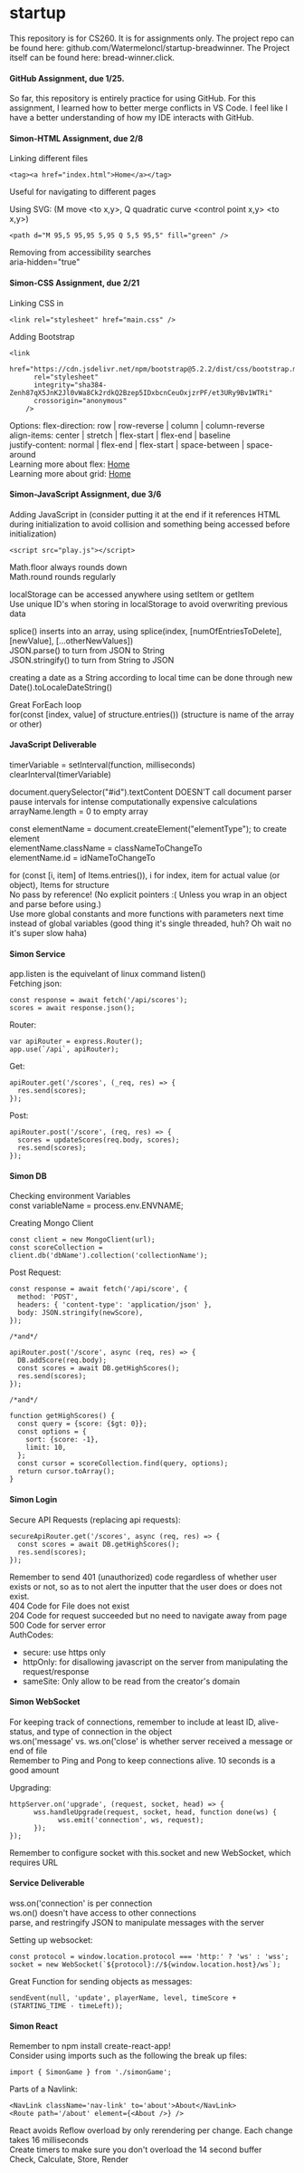 # startup
This repository is for CS260. It is for assignments only. The project repo can be found here: github.com/Watermeloncl/startup-breadwinner. The Project itself can be found here: bread-winner.click.

#### GitHub Assignment, due 1/25.
So far, this repository is entirely practice for using GitHub.  For this assignment, I learned how to better merge conflicts in VS Code. I feel like I have a better understanding of how my IDE interacts with GitHub.

#### Simon-HTML Assignment, due 2/8
Linking different files  

```
<tag><a href="index.html">Home</a></tag>  
```

Useful for navigating to different pages  

Using SVG:
(M move <to x,y>, Q quadratic curve <control point x,y> <to x,y>)  

```
<path d="M 95,5 95,95 5,95 Q 5,5 95,5" fill="green" />  
```

Removing from accessibility searches  
aria-hidden="true"  

#### Simon-CSS Assignment, due 2/21
Linking CSS in

```
<link rel="stylesheet" href="main.css" />
```

Adding Bootstrap

```
<link
      href="https://cdn.jsdelivr.net/npm/bootstrap@5.2.2/dist/css/bootstrap.min.css"
      rel="stylesheet"
      integrity="sha384-Zenh87qX5JnK2Jl0vWa8Ck2rdkQ2Bzep5IDxbcnCeuOxjzrPF/et3URy9Bv1WTRi"
      crossorigin="anonymous"
    />
```

Options:
flex-direction: row | row-reverse | column | column-reverse  
align-items: center | stretch | flex-start | flex-end | baseline  
justify-content: normal | flex-end | flex-start | space-between | space-around  
Learning more about flex: <a href="https://flexboxfroggy.com/">Home</a>  
Learning more about grid: <a href="https://cssgridgarden.com/">Home</a>  

#### Simon-JavaScript Assignment, due 3/6
Adding JavaScript in (consider putting it at the end if it references HTML during initialization to avoid collision and something being accessed before initialization)  

```
<script src="play.js"></script>
```

Math.floor always rounds down  
Math.round rounds regularly  

localStorage can be accessed anywhere using setItem or getItem  
Use unique ID's when storing in localStorage to avoid overwriting previous data  

splice() inserts into an array, using splice(index, [numOfEntriesToDelete], [newValue], [...otherNewValues])  
JSON.parse() to turn from JSON to String  
JSON.stringify() to turn from String to JSON  

creating a date as a String according to local time can be done through new Date().toLocaleDateString()  

Great ForEach loop  
for(const [index, value] of structure.entries())   (structure is name of the array or other)  


#### JavaScript Deliverable
timerVariable = setInterval(function, milliseconds)  
clearInterval(timerVariable)  
  
document.querySelector("#id").textContent DOESN'T call document parser  
pause intervals for intense computationally expensive calculations  
arrayName.length = 0 to empty array  
  
const elementName = document.createElement("elementType"); to create element  
elementName.className = classNameToChangeTo  
elementName.id = idNameToChangeTo  
  
for (const [i, item] of Items.entries()), i for index, item for actual value (or object), Items for structure  
No pass by reference! (No explicit pointers :( Unless you wrap in an object and parse before using.)  
Use more global constants and more functions with parameters next time instead of global variables (good thing it's single threaded, huh? Oh wait no it's super slow haha)  
  
#### Simon Service  
app.listen is the equivelant of linux command listen()  
Fetching json:  
  
```  
const response = await fetch('/api/scores');  
scores = await response.json();  
```  
  
Router:  
  
```  
var apiRouter = express.Router();  
app.use(`/api`, apiRouter);  
```  
  
Get:  
  
```  
apiRouter.get('/scores', (_req, res) => {  
  res.send(scores);  
});  
```  
  
Post:  
  
```  
apiRouter.post('/score', (req, res) => {  
  scores = updateScores(req.body, scores);  
  res.send(scores);  
});  
```  
  
#### Simon DB  
Checking environment Variables  
const variableName = process.env.ENVNAME;  
  
Creating Mongo Client  
  
```  
const client = new MongoClient(url);  
const scoreCollection = client.db('dbName').collection('collectionName');  
```  
  
Post Request:  
  
```  
const response = await fetch('/api/score', {  
  method: 'POST',  
  headers: { 'content-type': 'application/json' },  
  body: JSON.stringify(newScore),  
});  
  
/*and*/  
  
apiRouter.post('/score', async (req, res) => {  
  DB.addScore(req.body);  
  const scores = await DB.getHighScores();  
  res.send(scores);  
});  
  
/*and*/  
  
function getHighScores() {  
  const query = {score: {$gt: 0}};  
  const options = {  
    sort: {score: -1},  
    limit: 10,  
  };  
  const cursor = scoreCollection.find(query, options);  
  return cursor.toArray();  
}  
```  
  
#### Simon Login  
Secure API Requests (replacing api requests):  
  
```  
secureApiRouter.get('/scores', async (req, res) => {  
  const scores = await DB.getHighScores();  
  res.send(scores);  
});  
```  
  
Remember to send 401 (unauthorized) code regardless of whether user exists or not, so as to not alert the inputter that the user does or does not exist.  
404 Code for File does not exist  
204 Code for request succeeded but no need to navigate away from page  
500 Code for server error  
AuthCodes:  
- secure: use https only  
- httpOnly: for disallowing javascript on the server from manipulating the request/response  
- sameSite: Only allow to be read from the creator's domain  
  
#### Simon WebSocket  
For keeping track of connections, remember to include at least ID, alive-status, and type of connection in the object  
ws.on('message' vs. ws.on('close' is whether server received a message or end of file  
Remember to Ping and Pong to keep connections alive. 10 seconds is a good amount  
  
Upgrading:  
  
```  
httpServer.on('upgrade', (request, socket, head) => {  
      wss.handleUpgrade(request, socket, head, function done(ws) {  
            wss.emit('connection', ws, request);  
      });  
});  
```  
  
Remember to configure socket with this.socket and new WebSocket, which requires URL  
  
#### Service Deliverable  
wss.on('connection' is per connection  
ws.on() doesn't have access to other connections  
parse, and restringify JSON to manipulate messages with the server  
  
Setting up websocket:  
  
```  
const protocol = window.location.protocol === 'http:' ? 'ws' : 'wss';  
socket = new WebSocket(`${protocol}://${window.location.host}/ws`);  
```  
  
Great Function for sending objects as messages:  
  
```  
sendEvent(null, 'update', playerName, level, timeScore + (STARTING_TIME - timeLeft));  
```  
  
#### Simon React  
Remember to npm install create-react-app!  
Consider using imports such as the following the break up files:  
  
```  
import { SimonGame } from './simonGame';  
```  
  
Parts of a Navlink:  
  
```  
<NavLink className='nav-link' to='about'>About</NavLink>  
<Route path='/about' element={<About />} />  
```  
  
React avoids Reflow overload by only rerendering per change. Each change takes 16 milliseconds  
Create timers to make sure you don't overload the 14 second buffer  
Check, Calculate, Store, Render  
  
